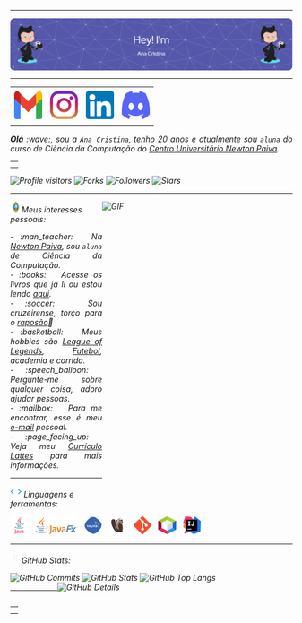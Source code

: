 -----

<div>
<img align="center" alt="Header" src="https://github.com/anacristinags/anacristinags/blob/main/img/github-header-image (1).png?raw=true"/>
</div>

-----

<div align="center">
<table>
<tr>
 <td align="center" colspan="11"></td>
</tr> 
<td><a href="mailto:anacristinasiqueira04@gmail.com" target="_blank"><img src="https://github.com/anacristinags/anacristinags/blob/main/img/gmail3.png?raw=true" width="50px" height="50px"/></a>
</td>
<!--<td><a href="https://wa.me/5531983152055" target="_blank"><img src="https://github.com/anacristinags/anacristinags/blob/main/img/wpp2.png?raw=true" width="50px" height="50px"/></a>
</td> -->
<td><a href="https://www.instagram.com/ana.kgs/" target="_blank"><img src="https://github.com/anacristinags/anacristinags/blob/main/img/insta2.png?raw=true" width="50px" height="50px"/></a>
</td>
<td><a href="https://www.linkedin.com/in/ana-cristina-g-97122b242/" target="_blank"><img src="https://github.com/anacristinags/anacristinags/blob/main/img/linkedin2.png?raw=true" width="50px" height="50px"/></a>
<!--<td><a href="https://slack.com/app_redirect?channel=UVD9N6VCL"><img src="https://github.com/anacristinags/anacristinags/blob/main/img/slack.png?raw=true" width="50px" height="50px"/></a>
</td>-->
<td><a href="https://discordapp.com/users/ana-cristina-g-97122b242" target="_blank"><img src="https://github.com/anacristinags/anacristinags/blob/main/img/discord2.png?raw=true" width="50px" height="50px"/></a>
</td>
</td>
</tr>
<tr>
 <td align="center" colspan="11"></td>
</tr> 
</table>

</div>
<div align="justify">
<i><b>Olá</b> :wave:, sou a <code>Ana Cristina</code>, tenho 20 anos e atualmente sou <code>aluna</code> do curso de Ciência da Computação do <a href="https://newtonpaiva.br/" target="_blank">Centro Universitário Newton Paiva</a>. 
<br /> 
</div>
<table align="right">
<tr>
 <td align="center" colspan="1"></td>
</tr>
<tr>
 <td align="center" colspan="1"></td>
</tr> 
</table>
<img alt="Profile visitors" src="https://komarev.com/ghpvc/?username=anacristinags"/>
<img alt="Forks" src="https://img.shields.io/github/forks/anacristinags/anacristinags?logo=git"/>
<img alt="Followers" src="https://img.shields.io/github/followers/anacristinags?style=social"/>
<img alt="Stars" src="https://img.shields.io/github/stars/anacristinags?style=social"/>
<!-- <a href="https://github.com/anacristinags/anacristinags/blob/main/img/pix10.png?raw=true" target="_blank"><img alt="Coffee" src="https://img.shields.io/badge/Buy%20me%20a%20coffee-white?logo=buymeacoffee&logoColor=black"/></a> -->
</div>

-----
<div>
<div>
<img align="right" alt="GIF" src="https://github.com/anacristinags/anacristinags/blob/main/img/dev.gif?raw=true" width="340px" height="520px"/>
</div>

<img height="20" alt="GIF" src="https://github.com/anacristinags/anacristinags/blob/main/img/soulgem.gif?raw=true"/>Meus interesses pessoais:

<div align="justify">
<p> 
- :man_teacher: &nbsp; Na <a href="https://newtonpaiva.br/" target="_blank">Newton Paiva</a>, sou <code>aluna</code> de Ciência da Computação.<br />
<!-- - :atom: &nbsp; Sou entusiasta da Linguagem C, veja alguns códigos que fiz <a href="https://github.com/anacristinags/c" target="_blank">aqui</a>.<br />(Você já viu código recursivo em C em <a href="https://github.com/anacristinags/c/blob/main/Aramuni.c" target="_blank">uma linha</a>? :thinking:)<br /> -->
- :books: &nbsp; Acesse os livros que já li ou estou lendo <a href="https://www.skoob.com.br/perfil/Aramuni" target="_blank">aqui</a>.<br />
- :soccer: &nbsp; Sou cruzeirense, torço para o <a href="https://www.omaiordeminas.com/" target="_blank">raposão</a>🦊<br />
- :basketball: &nbsp; Meus hobbies são <a href="https://www.leagueoflegends.com/pt-br/" target="_blank">League of Legends</a>, <a href="https://www.cruzeiro.com.br/" target="_blank">Futebol</a>, academia e corrida.<br />
- :speech_balloon: &nbsp; Pergunte-me sobre qualquer coisa, adoro ajudar pessoas.<br />
- :mailbox: &nbsp; Para me encontrar, esse é meu <a href="mailto:anacristinasiqueira04@gmail.com" target="_blank">e-mail</a> pessoal.<br />
- :page_facing_up: &nbsp; Veja meu <a href="http://lattes.cnpq.br/1208427665892059" target="_blank">Currículo Lattes</a> para mais informações.
</p>
</div>
</div>

-----

<div>

<img height="20" alt="GIF" src="https://github.com/anacristinags/anacristinags/blob/main/img/skills.gif?raw=true"/>&nbsp;Linguagens e ferramentas:

<code><a href="https://www.java.com/pt-BR/" target="_blank"><img width="32" height="32" src="https://github.com/anacristinags/anacristinags/blob/main/img/java.png?raw=true"/></a></code>
&nbsp; 
<code><a href="https://openjfx.io/" target="_blank"><img height="32" src="https://github.com/anacristinags/anacristinags/blob/main/img/javafx.png?raw=true"/></a></code>
&nbsp; 
<code><a href="https://www.mysql.com/" target="_blank"><img width="32" height="32" src="https://github.com/anacristinags/anacristinags/blob/main/img/mysql.png?raw=true"/></a></code>
&nbsp; 
<code><a href="https://dbeaver.io/" target="_blank"><img width="32" height="32" src="https://github.com/anacristinags/anacristinags/blob/main/img/dbeaver.png?raw=true"/></a></code>
&nbsp; 
<code><a href="https://git-scm.com/" target="_blank"><img width="32" height="32" src="https://github.com/anacristinags/anacristinags/blob/main/img/git.png?raw=true"/></a></code>
&nbsp; 
<code><a href="https://netbeans.apache.org/" target="_blank"><img width="32" height="32" src="https://github.com/anacristinags/anacristinags/blob/main/img/netbeans.png?raw=true"/></a></code>
&nbsp;
<code><a href="https://www.jetbrains.com/idea/" target="_blank"><img width="32" height="32" src="https://github.com/anacristinags/anacristinags/blob/main/img/intellij.png?raw=true"/></a></code>
&nbsp;
<br /> 
<!-- Java JavaFX MySQL DBeaver Git NetBeans Intellij
<code><a href="https://www.gnu.org/software/bash/" target="_blank"><img height="32" src="https://github.com/anacristinags/anacristinags/blob/main/img/bash.png?raw=true"/></a></code>
&nbsp; 
<code><a href="https://www.python.org/" target="_blank"><img width="32" height="32" src="https://github.com/anacristinags/anacristinags/blob/main/img/python.png?raw=true"/></a></code>
&nbsp; 
<code><a href="https://www.open-std.org/jtc1/sc22/wg14/" target="_blank"><img width="32" height="32" src="https://github.com/anacristinags/anacristinags/blob/main/img/c.png?raw=true"/></a></code>
&nbsp; 
<code><a href="https://isocpp.org/" target="_blank"><img width="32" height="32" src="https://github.com/anacristinags/anacristinags/blob/main/img/cpp.svg?raw=true"/></a></code>
&nbsp; 
<code><a href="https://docs.microsoft.com/pt-br/dotnet/csharp/" target="_blank"><img width="32" height="32" src="https://github.com/anacristinags/anacristinags/blob/main/img/csharp.png?raw=true"/></a></code> 
&nbsp; 
<code><a href="https://www.primefaces.org/" target="_blank"><img width="32" height="32" src="https://github.com/anacristinags/anacristinags/blob/main/img/primefaces.png?raw=true"/></a></code>
&nbsp;
<code><a href="https://spring.io/" target="_blank"><img width="32" height="32" src="https://github.com/anacristinags/anacristinags/blob/main/img/spring.png?raw=true"/></a></code>
&nbsp;
<code><a href="https://www.playframework.com/" target="_blank"><img width="48" height="32" src="https://github.com/anacristinags/anacristinags/blob/main/img/play.png?raw=true"/></a></code>
&nbsp;
<code><a href="https://www.scala-lang.org/" target="_blank"><img width="32" height="32" src="https://github.com/anacristinags/anacristinags/blob/main/img/scala.png?raw=true"/></a></code>
&nbsp;
<code><a href="https://www.jenkins.io/" target="_blank"><img width="32" height="32" src="https://github.com/anacristinags/anacristinags/blob/main/img/jenkins.svg?raw=true"/></a></code>
&nbsp;
<code><a href="https://www.w3schools.com/html/" target="_blank"><img width="32" height="32" src="https://github.com/anacristinags/anacristinags/blob/main/img/html.svg?raw=true"/></a></code>
&nbsp; 
<code><a href="https://www.w3schools.com/css/" target="_blank"><img width="32" height="32" src="https://github.com/anacristinags/anacristinags/blob/main/img/css.svg?raw=true"/></a></code>
&nbsp; 
<code><a href="https://www.w3schools.com/js/" target="_blank"><img width="32" height="32" src="https://github.com/anacristinags/anacristinags/blob/main/img/js.png?raw=true"/></a></code>
&nbsp; 
<code><a href="https://pt-br.reactjs.org/" target="_blank"><img width="32" height="32" src="https://github.com/anacristinags/anacristinags/blob/main/img/react.png?raw=true"/></a></code>
&nbsp; 
<code><a href="https://docs.microsoft.com/pt-br/windows/win32/lwef/using-vbscript" target="_blank"><img width="32" height="32" src="https://github.com/anacristinags/anacristinags/blob/main/img/vbs.png?raw=true"/></a></code> 
&nbsp; 
<code><a href="https://www.postgresql.org/" target="_blank"><img width="32" height="32" src="https://github.com/anacristinags/anacristinags/blob/main/img/postgresql.png?raw=true"/></a></code>
&nbsp; 
<code><a href="https://www.mongodb.com/pt-br" target="_blank"><img width="32" height="32" src="https://github.com/anacristinags/anacristinags/blob/main/img/mongodb.png?raw=true"/></a></code>
&nbsp; 
<code><a href="https://nodejs.org/en/" target="_blank"><img width="32" height="32" src="https://github.com/anacristinags/anacristinags/blob/main/img/nodejs.png?raw=true"/></a></code>
&nbsp;
<code><a href="https://nextjs.org/" target="_blank"><img width="32" height="32" src="https://github.com/anacristinags/anacristinags/blob/main/img/nextjs.png?raw=true"/></a></code>
&nbsp; 
<code><a href="https://jestjs.io/pt-BR/" target="_blank"><img width="30" height="32" src="https://github.com/anacristinags/anacristinags/blob/main/img/jest.png?raw=true"/></a></code>
&nbsp;
<code><a href="https://prometheus.io/" target="_blank"><img width="32" height="32" src="https://github.com/anacristinags/anacristinags/blob/main/img/prometheus.png?raw=true"/></a></code>
&nbsp;
<code><a href="https://grafana.com/" target="_blank"><img width="32" height="32" src="https://github.com/anacristinags/anacristinags/blob/main/img/grafana.png?raw=true"/></a></code>
&nbsp; 
<code><a href="https://newrelic.com/pt" target="_blank"><img width="32" height="32" src="https://github.com/anacristinags/anacristinags/blob/main/img/newrelic.png?raw=true"/></a></code>
&nbsp; 
<code><a href="https://fastapi.tiangolo.com/" target="_blank"><img width="32" height="32" src="https://github.com/anacristinags/anacristinags/blob/main/img/fastapi.svg?raw=true"/></a></code>
&nbsp; 
<code><a href="https://www.docker.com/" target="_blank"><img width="32" height="32" src="https://github.com/anacristinags/anacristinags/blob/main/img/docker.png?raw=true"/></a></code>
&nbsp; 
<code><a href="https://aws.amazon.com/pt/" target="_blank"><img width="32" height="32" src="https://github.com/anacristinags/anacristinags/blob/main/img/aws.png?raw=true"/></a></code>
&nbsp; 
<code><a href="https://www.heroku.com/" target="_blank"><img width="32" height="32" src="https://github.com/anacristinags/anacristinags/blob/main/img/heroku.png?raw=true"/></a></code>
&nbsp; 
<code><a href="https://dotnet.microsoft.com/en-us/" target="_blank"><img width="32" height="32" src="https://github.com/anacristinags/anacristinags/blob/main/img/dotnet.png?raw=true"/></a></code>
&nbsp; 
<code><a href="https://www.postman.com/" target="_blank"><img width="32" height="32" src="https://github.com/anacristinags/anacristinags/blob/main/img/postman.png?raw=true"/></a></code>
&nbsp; 
<code><a href="https://insomnia.rest/" target="_blank"><img width="32" height="32" src="https://github.com/anacristinags/anacristinags/blob/main/img/insomnia.png?raw=true"/></a></code>
&nbsp; 
<code><a href="https://www.soapui.org/" target="_blank"><img width="32" height="32" src="https://github.com/anacristinags/anacristinags/blob/main/img/soap.png?raw=true"/></a></code>
&nbsp; 
<code><a href="https://redis.io/" target="_blank"><img width="32" height="32" src="https://github.com/anacristinags/anacristinags/blob/main/img/redis.png?raw=true"/></a></code>
&nbsp;
<code><a href="https://aws.amazon.com/pt/s3/" target="_blank"><img width="32" height="32" src="https://github.com/anacristinags/anacristinags/blob/main/img/s3.svg?raw=true"/></a></code>
&nbsp;
<code><a href="https://aws.amazon.com/pt/sqs/" target="_blank"><img width="32" height="32" src="https://github.com/anacristinags/anacristinags/blob/main/img/sqs.png?raw=true"/></a></code>
&nbsp; 
<code><a href="https://about.gitlab.com/" target="_blank"><img width="32" height="32" src="https://github.com/anacristinags/anacristinags/blob/main/img/gitlab.png?raw=true"/></a></code>
&nbsp; 
<code><a href="https://www.jetbrains.com/pt-br/pycharm/download/" target="_blank"><img width="32" height="32" src="https://github.com/anacristinags/anacristinags/blob/main/img/pc.png?raw=true"/></a></code>
&nbsp; 
<code><a href="https://www.eclipse.org/downloads/" target="_blank"><img width="32" height="32" src="https://github.com/anacristinags/anacristinags/blob/main/img/eclipse.png?raw=true"/></a></code>
&nbsp; 
<code><a href="https://code.visualstudio.com/" target="_blank"><img width="32" height="32" src="https://github.com/anacristinags/anacristinags/blob/main/img/vs.png?raw=true"/></a></code>
&nbsp;
<code><a href="https://developer.apple.com/xcode/" target="_blank"><img width="32" height="32" src="https://github.com/anacristinags/anacristinags/blob/main/img/xcode.png?raw=true"/></a></code>
</div> -->

-----

<img height="20" alt="GIF" src="https://github.com/anacristinags/anacristinags/blob/main/img/graphic.gif?raw=true"/>GitHub Stats:

<div>
<img alt="GitHub Commits" width="200px" src="http://github-profile-summary-cards.vercel.app/api/cards/productive-time?username=anacristinags&theme=github_dark"/>
<img alt="GitHub Stats" width="200px" src="http://github-profile-summary-cards.vercel.app/api/cards/stats?username=anacristinags&theme=github_dark"/>
<img align="right" alt="GitHub Details" width="420px" src="http://github-profile-summary-cards.vercel.app/api/cards/profile-details?username=anacristinags&theme=github_dark"/>
<img alt="GitHub Top Langs" width="200px" src="http://github-profile-summary-cards.vercel.app/api/cards/repos-per-language?username=anacristinags&theme=github_dark"/>
</div>

-----

<div>
<table align="right">
<tr>
 <td align="center" colspan="1"></td>
</tr> 
<!-- <tr>
<td><a href="https://pythonmg.github.io/" target="_blank"><img src="https://github.com/anacristinags/anacristinags/blob/main/img/pythonmg.png?raw=true" width="70px" height="70px"/></a></td>
</tr> -->
<tr>
 <td align="center" colspan="1"></td>
</tr> 
</table>
<!-- <img src="https://img.shields.io/badge/Python-Expert-blue?logo=Python"/>
<img src="https://img.shields.io/badge/Java-Expert-blue"/>
<img src="https://img.shields.io/badge/C-Enthusiast-blue"/>
<img src="https://img.shields.io/badge/TDD-Advocate-blue"/>
<img src="https://img.shields.io/badge/Clean%20Code-Evangelist-blue"/>
<img src="https://img.shields.io/badge/Open%20Source-Lover-blue?logo=opensourceinitiative"/>
<br />
<img src="https://img.shields.io/badge/Flask-Dev-blue?logo=Flask"/>
<img src="https://img.shields.io/badge/FastAPI-Dev-blue?logo=FastAPI"/>
<img src="https://img.shields.io/badge/JavaScript-Dev-blue?logo=javascript"/>
<img src="https://img.shields.io/badge/Node.js-Dev-blue?logo=Node.js"/>
<img src="https://img.shields.io/badge/Next.js-Dev-blue?logo=Next.js"/>
<img src="https://img.shields.io/badge/AWS-Dev-blue?logo=amazonaws"/>
<img src="https://img.shields.io/badge/Docker-Dev-blue?logo=docker"/>
<img src="https://img.shields.io/badge/Grafana-Dev-blue?logo=grafana"/>
<img src="https://img.shields.io/badge/New%20Relic-Dev-blue?logo=newrelic"/>
<a href="https://github.com/pythonmg" target="_blank"><img alt="Python-MG" src="https://img.shields.io/badge/Siga%20a%20comunidade%20mineira%20de%20python%3A-Python--MG-blue?logo=Python"/></a>
<img src="https://img.shields.io/badge/OS-macOS-informational?logo=apple&logoColor=white"/>
<img src="https://img.shields.io/badge/OS-Linux-informational?logo=linux&logoColor=white"/>
<br />
<img alt="Profile visitors" src="https://komarev.com/ghpvc/?username=anacristinags"/>
<img alt="Forks" src="https://img.shields.io/github/forks/anacristinags/anacristinags?logo=git"/>
<!--<a href="https://stars.github.com/nominate/" target="_blank"><img src="https://img.shields.io/static/v1?label=%F0%9F%8C%9F&message=If%20useful&color=blue"/></a>
<img alt="Lines of code" src="https://img.shields.io/badge/Somando--se%20os%20reposit%C3%B3rios%3A-%2B100%20mil%20linhas%20de%20c%C3%B3digo%20compartilhadas-blue?logo=GitHub"/>
<br /> 
<img alt="Followers" src="https://img.shields.io/github/followers/anacristinags?style=social"/>
<img alt="Stars" src="https://img.shields.io/github/stars/anacristinags?style=social"/>
<a href="https://github.com/anacristinags/anacristinags/blob/main/img/pix10.png?raw=true" target="_blank"><img alt="Coffee" src="https://img.shields.io/badge/Buy%20me%20a%20coffee-white?logo=buymeacoffee&logoColor=black"/></a>
</div> -->

<!-- ----- -->


